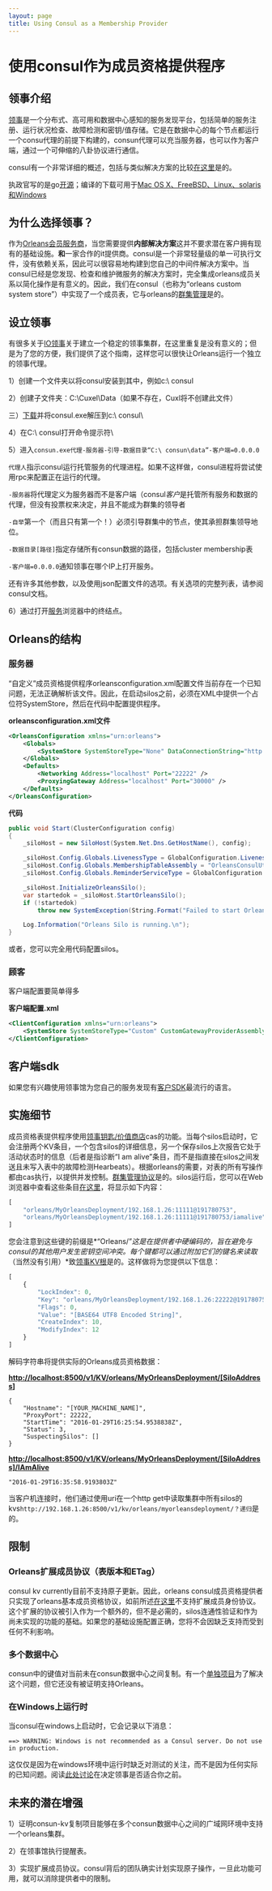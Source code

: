 ```yaml
---
layout: page
title: Using Consul as a Membership Provider
---
```


# 使用consul作为成员资格提供程序

## 领事介绍

[领事](https://www.consul.io)是一个分布式、高可用和数据中心感知的服务发现平台，包括简单的服务注册、运行状况检查、故障检测和密钥/值存储。它是在数据中心的每个节点都运行一个consu代理的前提下构建的，consun代理可以充当服务器，也可以作为客户端，通过一个可伸缩的八卦协议进行通信。

consul有一个非常详细的概述，包括与类似解决方案的比较[在这里](https://www.consul.io/intro/index.html)是的。

执政官写的是go[开源](https://github.com/hashicorp/consul)；编译的下载可用于[Mac OS X、FreeBSD、Linux、solaris和Windows](https://www.consul.io/downloads.html)

## 为什么选择领事？

作为[Orleans会员服务商](../implementation/cluster_management.zh.md)，当您需要提供**内部解决方案**这并不要求潜在客户拥有现有的基础设施。**和**一家合作的it提供商。consul是一个非常轻量级的单一可执行文件，没有依赖关系，因此可以很容易地构建到您自己的中间件解决方案中。当consul已经是您发现、检查和维护微服务的解决方案时，完全集成orleans成员关系以简化操作是有意义的。因此，我们在consul（也称为“orleans custom system store”）中实现了一个成员表，它与orleans的[群集管理](../implementation/cluster_management.zh.md)是的。

## 设立领事

有很多关于[IO领事](https://www.consul.io)关于建立一个稳定的领事集群，在这里重复是没有意义的；但是为了您的方便，我们提供了这个指南，这样您可以很快让Orleans运行一个独立的领事代理。

1）创建一个文件夹以将consul安装到其中，例如c:\\ consul

2）创建子文件夹：C:\\Cuxel\\Data（如果不存在，Cuxl将不创建此文件）

三）[下载](https://www.consul.io/downloads.html)并将consul.exe解压到c:\\ consul\\

4）在C:\\ consul打开命令提示符\\

5）进入`consun.exe代理-服务器-引导-数据目录“C:\ consun\data”-客户端=0.0.0.0`

`代理人`指示consul运行托管服务的代理进程。如果不这样做，consul进程将尝试使用rpc来配置正在运行的代理。

`-服务器`将代理定义为服务器而不是客户端（consul*客户*是托管所有服务和数据的代理，但没有投票权来决定，并且不能成为群集的领导者

`-自举`第一个（而且只有第一个！）必须引导群集中的节点，使其承担群集领导地位。

`-数据目录[路径]`指定存储所有consun数据的路径，包括cluster membership表

`-客户端=0.0.0.0`通知领事在哪个IP上打开服务。

还有许多其他参数，以及使用json配置文件的选项。有关选项的完整列表，请参阅consul文档。

6）通过打开[服务](http://localhost:8500/v1/catalog/services)浏览器中的终结点。

## Orleans的结构

### 服务器

“自定义”成员资格提供程序orleansconfiguration.xml配置文件当前存在一个已知问题，无法正确解析该文件。因此，在启动silos之前，必须在XML中提供一个占位符SystemStore，然后在代码中配置提供程序。

**orleansconfiguration.xml文件**

```xml
<OrleansConfiguration xmlns="urn:orleans">
    <Globals>
        <SystemStore SystemStoreType="None" DataConnectionString="http://localhost:8500" DeploymentId="MyOrleansDeployment" />
    </Globals>
    <Defaults>
        <Networking Address="localhost" Port="22222" />
        <ProxyingGateway Address="localhost" Port="30000" />
    </Defaults>    
</OrleansConfiguration>
```

**代码**

```csharp
public void Start(ClusterConfiguration config)
{
    _siloHost = new SiloHost(System.Net.Dns.GetHostName(), config);

    _siloHost.Config.Globals.LivenessType = GlobalConfiguration.LivenessProviderType.Custom;
    _siloHost.Config.Globals.MembershipTableAssembly = "OrleansConsulUtils";
    _siloHost.Config.Globals.ReminderServiceType = GlobalConfiguration.ReminderServiceProviderType.Disabled;

    _siloHost.InitializeOrleansSilo();
    var startedok = _siloHost.StartOrleansSilo();
    if (!startedok)
        throw new SystemException(String.Format("Failed to start Orleans silo '{0}' as a {1} node", _siloHost.Name, _siloHost.Type));

    Log.Information("Orleans Silo is running.\n");
}
```

或者，您可以完全用代码配置silos。

### 顾客

客户端配置要简单得多

**客户端配置.xml**

```xml
<ClientConfiguration xmlns="urn:orleans">
    <SystemStore SystemStoreType="Custom" CustomGatewayProviderAssemblyName="OrleansConsulUtils" DataConnectionString="http://192.168.1.26:8500" DeploymentId="MyOrleansDeployment" />
</ClientConfiguration>
```

## 客户端sdk

如果您有兴趣使用领事馆为您自己的服务发现有[客户SDK](https://www.consul.io/downloads_tools.html)最流行的语言。

## 实施细节

成员资格表提供程序使用[领事钥匙/价值商店](https://www.consul.io/intro/getting-started/kv.html)cas的功能。当每个silos启动时，它会注册两个KV条目，一个包含silos的详细信息，另一个保存silos上次报告它处于活动状态时的信息（后者是指诊断“I am alive”条目，而不是指直接在silos之间发送且未写入表中的故障检测Hearbeats）。根据orleans的需要，对表的所有写操作都由cas执行，以提供并发控制。[群集管理协议](../implementation/cluster_management.zh.md)是的。silos运行后，您可以在Web浏览器中查看这些条目[在这里](http://localhost:8500/v1/kv/?keys)，将显示如下内容：

```js
[
    "orleans/MyOrleansDeployment/192.168.1.26:11111@191780753",
    "orleans/MyOrleansDeployment/192.168.1.26:11111@191780753/iamalive"
]
```

您会注意到这些键的前缀是*“Orleans/”*这是在提供者中硬编码的，旨在避免与consul的其他用户发生密钥空间冲突。每个键都可以通过附加它们的键名来读取*（当然没有引用）*致[领事KV根](http://localhost:8500/v1/kv/)是的。这样做将为您提供以下信息：

```js
[
    {
        "LockIndex": 0,
        "Key": "orleans/MyOrleansDeployment/192.168.1.26:22222@191780753",
        "Flags": 0,
        "Value": "[BASE64 UTF8 Encoded String]",
        "CreateIndex": 10,
        "ModifyIndex": 12
    }
]
```

解码字符串将提供实际的Orleans成员资格数据：

**<http://localhost:8500/v1/KV/orleans/MyOrleansDeployment/[SiloAddress>]**

```
{
    "Hostname": "[YOUR_MACHINE_NAME]",
    "ProxyPort": 22222,
    "StartTime": "2016-01-29T16:25:54.9538838Z",
    "Status": 3,
    "SuspectingSilos": []
}
```

**<http://localhost:8500/v1/KV/orleans/MyOrleansDeployment/[SiloAddress]/IAmAlive>**

```
"2016-01-29T16:35:58.9193803Z"
```

当客户机连接时，他们通过使用uri在一个http get中读取集群中所有silos的kvs`http://192.168.1.26:8500/v1/kv/orleans/myorleansdeployment/？递归`是的。

## 限制

### Orleans扩展成员协议（表版本和ETag）

consul kv currently目前不支持原子更新。因此，orleans consul成员资格提供者只实现了orleans基本成员资格协议，如前所述[在这里](../implementation/cluster_management.zh.md)不支持扩展成员身份协议。这个扩展的协议被引入作为一个额外的，但不是必需的，silos连通性验证和作为尚未实现的功能的基础。如果您的基础设施配置正确，您将不会因缺乏支持而受到任何不利影响。

### 多个数据中心

consun中的键值对当前未在consun数据中心之间复制。有一个[单独项目](https://github.com/hashicorp/consul-replicate)为了解决这个问题，但它还没有被证明支持Orleans。

### 在Windows上运行时

当consul在windows上启动时，它会记录以下消息：

```
==> WARNING: Windows is not recommended as a Consul server. Do not use in production.
```

这仅仅是因为在windows环境中运行时缺乏对测试的关注，而不是因为任何实际的已知问题。阅读[此处讨论](https://groups.google.com/forum/#!topic/consul-tool/DvXYgZtUZyU)在决定领事是否适合你之前。

## 未来的潜在增强

1）证明consun-kv复制项目能够在多个consun数据中心之间的广域网环境中支持一个orleans集群。

2）在领事馆执行提醒表。

3）实现扩展成员协议。consul背后的团队确实计划实现原子操作，一旦此功能可用，就可以消除提供者中的限制。

